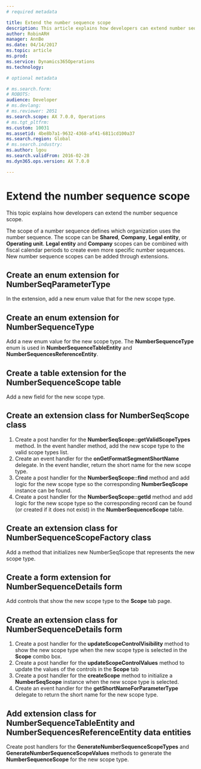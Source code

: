 ```yaml
---
# required metadata

title: Extend the number sequence scope
description: This article explains how developers can extend number sequence scope.
author: RobinARH
manager: AnnBe
ms.date: 04/14/2017
ms.topic: article
ms.prod: 
ms.service: Dynamics365Operations
ms.technology: 

# optional metadata

# ms.search.form: 
# ROBOTS: 
audience: Developer
# ms.devlang: 
# ms.reviewer: 2051
ms.search.scope: AX 7.0.0, Operations
# ms.tgt_pltfrm: 
ms.custom: 10031
ms.assetid: 4be8b7a1-9632-4368-af41-6811cd100a37
ms.search.region: Global
# ms.search.industry: 
ms.author: lgou
ms.search.validFrom: 2016-02-28
ms.dyn365.ops.version: AX 7.0.0

---
```


# Extend the number sequence scope

This topic explains how developers can extend the number sequence scope.

The scope of a number sequence defines which organization uses the number sequence. The scope can be **Shared**, **Company**, **Legal entity**, or **Operating unit**. **Legal entity** and **Company** scopes can be combined with fiscal calendar periods to create even more specific number sequences. New number sequence scopes can be added through extensions.  

## Create an enum extension for NumberSeqParameterType

In the extension, add a new enum value that for the new scope type. 

## Create an enum extension for NumberSequenceType 

Add a new enum value for the new scope type. The **NumberSequenceType** enum is used in **NumberSequenceTableEntity** and **NumberSequencesReferenceEntity**.

## Create a table extension for the NumberSequenceScope table

Add a new field for the new scope type.

## Create an extension class for NumberSeqScope class

1. Create a post handler for the **NumberSeqScope::getValidScopeTypes** method. In the event handler method, add the new scope type to the valid scope types list.
1. Create an event handler for the **onGetFormatSegmentShortName** delegate. In the event handler, return the short name for the new scope type.
1. Create a post handler for the **NumberSeqScope::find** method and add logic for the new scope type so the corresponding **NumberSeqScope** instance can be found.   
1. Create a post handler for the **NumberSeqScope::getId** method and add logic for the new scope type so the corresponding record can be found (or created if it does not exist) in the **NumberSequenceScope** table. 

## Create an extension class for NumberSequenceScopeFactory class

Add a method that initializes new NumberSeqScope that represents the new scope type.

## Create a form extension for NumberSequenceDetails form
Add controls that show the new scope type to the **Scope** tab page.

## Create an extension class for NumberSequenceDetails form
1. Create a post handler for the **updateScopeControlVisibility** method to show the new scope type when the new scope type is selected in the **Scope** combo box.
2. Create a post handler for the **updateScopeControlValues** method to update the values of the controls in the **Scope** tab
3. Create a post handler for the **createScope** method to initialize a **NumberSeqScope** instance when the new scope type is selected.
4. Create an event handler for the **getShortNameForParameterType** delegate to return the short name for the new scope type.

## Add extension class for NumberSequenceTableEntity and NumberSequencesReferenceEntity data entities

Create post handlers for the **GenerateNumberSequenceScopeTypes** and **GenerateNumberSequenceScopeValues** methods to generate the **NumberSequenceScope** for the new scope type.


